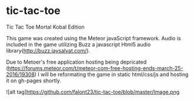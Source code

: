 # tic-tac-toe
Tic Tac Toe Mortal Kobal Edition

This game was created using the Meteor javaScript framework.
Audio is included in the game utilizing Buzz a javascript Html5 audio library(http://buzz.jaysalvat.com/).

Due to Metoer's free application hosting being depricated (https://forums.meteor.com/t/meteor-com-free-hosting-ends-march-25-2016/19308) I will be reformating the game in static html/css/js and hosting it on gh-pages shortly.


![alt tag]https://github.com/falont23/tic-tac-toe/blob/master/Image.png
